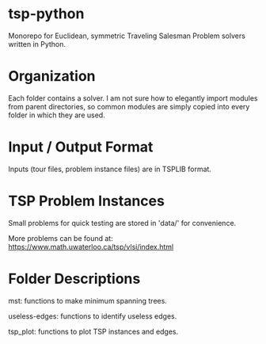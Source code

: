 # tsp-python
Monorepo for Euclidean, symmetric Traveling Salesman Problem solvers written in Python.

# Organization
Each folder contains a solver. I am not sure how to elegantly import modules from parent directories, so common modules are simply copied into every folder in which they are used.

# Input / Output Format
Inputs (tour files, problem instance files) are in TSPLIB format.

# TSP Problem Instances
Small problems for quick testing are stored in 'data/' for convenience.

More problems can be found at:
https://www.math.uwaterloo.ca/tsp/vlsi/index.html

# Folder Descriptions

mst: functions to make minimum spanning trees.

useless-edges: functions to identify useless edges.

tsp_plot: functions to plot TSP instances and edges.
